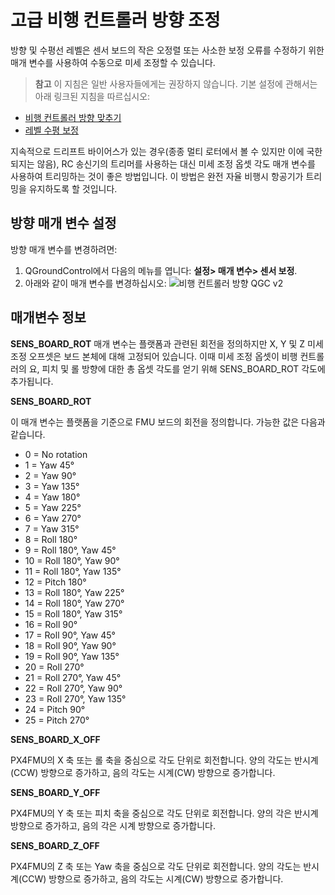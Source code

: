 # 고급 비행 컨트롤러 방향 조정

방향 및 수평선 레벨은 센서 보드의 작은 오정렬 또는 사소한 보정 오류를 수정하기 위한 매개 변수를 사용하여 수동으로 미세 조정할 수 있습니다.

> **참고** 이 지침은 일반 사용자들에게는 권장하지 않습니다. 기본 설정에 관해서는 아래 링크된 지침을 따르십시오:

- [비행 컨트롤러 방향 맞추기](../config/flight_controller_orientation.md)
- [레벨 수평 보정](../config/level_horizon_calibration.md) 

지속적으로 드리프트 바이어스가 있는 경우(종종 멀티 로터에서 볼 수 있지만 이에 국한되지는 않음), RC 송신기의 트리머를 사용하는 대신 미세 조정 옵셋 각도 매개 변수를 사용하여 트리밍하는 것이 좋은 방법입니다. 이 방법은 완전 자율 비행시 항공기가 트리밍을 유지하도록 할 것입니다.

## 방향 매개 변수 설정

방향 매개 변수를 변경하려면:

1. QGroundControl에서 다음의 메뉴를 엽니다: **설정> 매개 변수> 센서 보정**.
2. 아래와 같이 매개 변수를 변경하십시오: ![비행 컨트롤러 방향 QGC v2](../../images/fc_orientation_qgc_v2.png)

## 매개변수 정보

**SENS_BOARD_ROT** 매개 변수는 플랫폼과 관련된 회전을 정의하지만 X, Y 및 Z 미세 조정 오프셋은 보드 본체에 대해 고정되어 있습니다. 이때 미세 조정 옵셋이 비행 컨트롤러의 요, 피치 및 롤 방향에 대한 총 옵셋 각도를 얻기 위해 SENS_BOARD_ROT 각도에 추가됩니다.

**SENS_BOARD_ROT**

이 매개 변수는 플랫폼을 기준으로 FMU 보드의 회전을 정의합니다. 가능한 값은 다음과 같습니다.

- 0 = No rotation
- 1 = Yaw 45°
- 2 = Yaw 90°
- 3 = Yaw 135°
- 4 = Yaw 180°
- 5 = Yaw 225°
- 6 = Yaw 270°
- 7 = Yaw 315°
- 8 = Roll 180°
- 9 = Roll 180°, Yaw 45°
- 10 = Roll 180°, Yaw 90°
- 11 = Roll 180°, Yaw 135°
- 12 = Pitch 180°
- 13 = Roll 180°, Yaw 225°
- 14 = Roll 180°, Yaw 270°
- 15 = Roll 180°, Yaw 315°
- 16 = Roll 90°
- 17 = Roll 90°, Yaw 45°
- 18 = Roll 90°, Yaw 90°
- 19 = Roll 90°, Yaw 135°
- 20 = Roll 270°
- 21 = Roll 270°, Yaw 45°
- 22 = Roll 270°, Yaw 90°
- 23 = Roll 270°, Yaw 135°
- 24 = Pitch 90°
- 25 = Pitch 270°

**SENS_BOARD_X_OFF**

PX4FMU의 X 축 또는 롤 축을 중심으로 각도 단위로 회전합니다. 양의 각도는 반시계(CCW) 방향으로 증가하고, 음의 각도는 시계(CW) 방향으로 증가합니다.

**SENS_BOARD_Y_OFF**

PX4FMU의 Y 축 또는 피치 축을 중심으로 각도 단위로 회전합니다. 양의 각은 반시계방향으로 증가하고, 음의 각은 시계 방향으로 증가합니다.

**SENS_BOARD_Z_OFF**

PX4FMU의 Z 축 또는 Yaw 축을 중심으로 각도 단위로 회전합니다. 양의 각도는 반시계(CCW) 방향으로 증가하고, 음의 각도는 시계(CW) 방향으로 증가합니다.